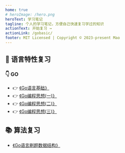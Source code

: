 ```yaml
---
home: true
# heroImage: /hero.png
heroText: 学习笔记
tagline: 个人的学习笔记，方便自己快速复习学过的知识
actionText: 开始复习 →
actionLink: /gobasic/
footer: MIT Licensed | Copyright © 2023-present Mao
---
```


## :tada: 语言特性复习
### :point_down: GO 

- :point_right: [《Go语言基础》](/gobasic/)
- :point_right: [《Go编程思想(一)》](/go/part1/)
- :point_right: [《Go编程思想(二)》](/go/part2/)
- :point_right: [《Go编程思想(三)》](/go/part3/)

## :books: 算法复习

- [《Go语言刷题数据结构》](/gobasic/)

